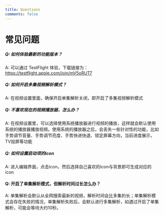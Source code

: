 ```yaml
---
title: Questions
comments: false
---
```


# 常见问题
##### Q: 如何体验最新的功能版本？
A: 可以通过 TestFlight 体验，下载链接为：https://testflight.apple.com/join/mV5oRUT7

##### Q: 如何开启多集视频解析模式？
A: 在视频设置里面，确保开启单集解析关闭，即开启了多集视频解析模式

##### Q: 不喜欢现在的视频播放器，怎么办？
A: 在视频设置里，可以选择使用系统播放器进行视频的播放，这样就会默认使用系统的播放器播放视频。使用系统的播放器之后，会丢失一些针对性的功能，比如手势调节音量、手势调节亮度、手势快进快退、锁定屏幕方向，当前进度展示，TV投屏等功能

##### Q: 如何设置启动项的icon
A: 进入编辑界面，点击icon，然后选择自己喜欢的icon与背景即可生成对应的icon


#### Q: 开启了单集解析模式，但解析时间过长怎么办？
A: 单集解析会默认从全网搜索最新的视频，解析时间会比多集的长；单集解析模式会存在失败的情况，单集解析失败后，会默认进行多集解析，如遇过开启了单集解析，可能会等待大约10秒。